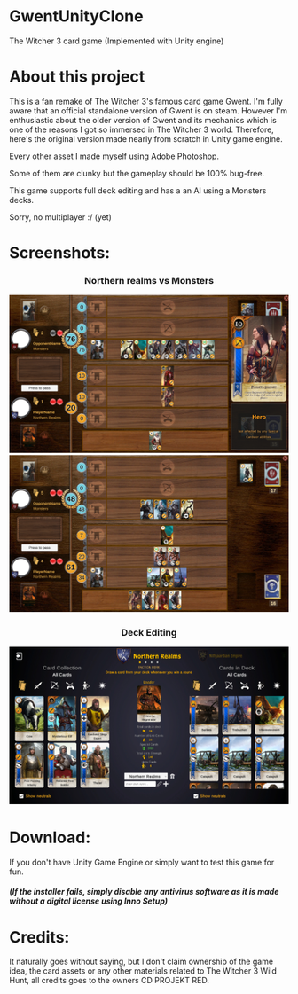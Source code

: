# GwentUnityClone
 The Witcher 3 card game (Implemented with Unity engine)
 

# About this project

This is a fan remake of The Witcher 3's famous card game Gwent.
I'm fully aware that an official standalone version of Gwent is on steam. However I'm enthusiastic about the older version of Gwent and its mechanics which is one of the reasons I got so immersed in The Witcher 3 world. Therefore, here's the original version made nearly from scratch in Unity game engine.


Every other asset I made myself using Adobe Photoshop.

Some of them are clunky but the gameplay should be 100% bug-free.

This game supports full deck editing and has a an AI using a Monsters decks.

Sorry, no multiplayer :/ (yet)

# Screenshots:
<h3 align="center">Northern realms vs Monsters</p>

![](/Screenshots/Game2.jpg)
![](/Screenshots/Game.jpg)

<h3 align="center">Deck Editing</p>

![](/Screenshots/DeckEdit.jpg)

# Download:
If you don't have Unity Game Engine or simply want to test this game for fun. 

##### (If the installer fails, simply disable any antivirus software as it is made without a digital license using Inno Setup)

# Credits:
It naturally goes without saying, but I don't claim ownership of the game idea, the card assets or any other materials related to The Witcher 3 Wild Hunt, all credits goes to the owners CD PROJEKT RED.
